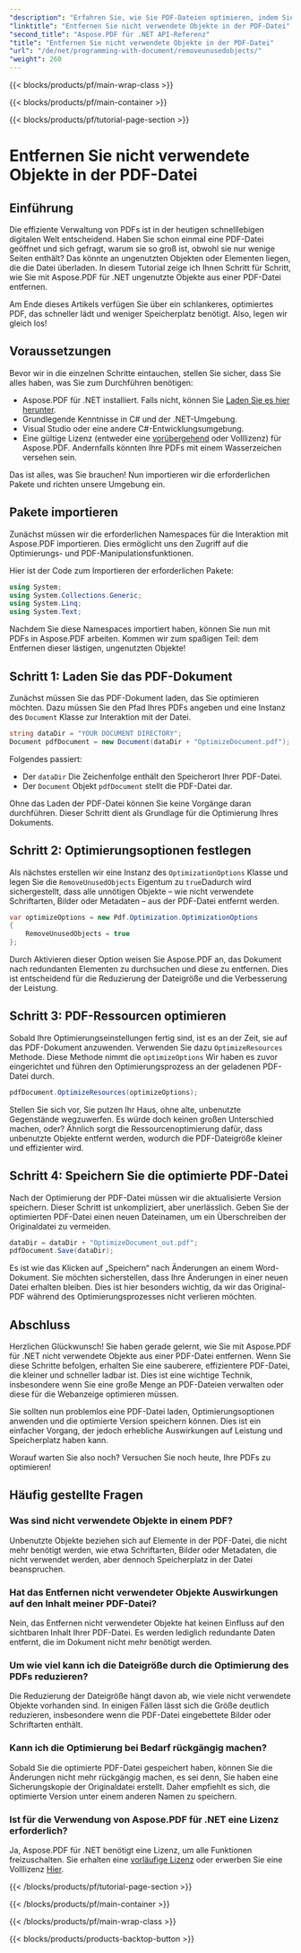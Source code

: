 ```yaml
---
"description": "Erfahren Sie, wie Sie PDF-Dateien optimieren, indem Sie nicht verwendete Objekte mit Aspose.PDF für .NET entfernen. Schritt-für-Schritt-Anleitung zur Reduzierung der Dateigröße und Verbesserung der Leistung."
"linktitle": "Entfernen Sie nicht verwendete Objekte in der PDF-Datei"
"second_title": "Aspose.PDF für .NET API-Referenz"
"title": "Entfernen Sie nicht verwendete Objekte in der PDF-Datei"
"url": "/de/net/programming-with-document/removeunusedobjects/"
"weight": 260
---
```


{{< blocks/products/pf/main-wrap-class >}}

{{< blocks/products/pf/main-container >}}

{{< blocks/products/pf/tutorial-page-section >}}

# Entfernen Sie nicht verwendete Objekte in der PDF-Datei

## Einführung

Die effiziente Verwaltung von PDFs ist in der heutigen schnelllebigen digitalen Welt entscheidend. Haben Sie schon einmal eine PDF-Datei geöffnet und sich gefragt, warum sie so groß ist, obwohl sie nur wenige Seiten enthält? Das könnte an ungenutzten Objekten oder Elementen liegen, die die Datei überladen. In diesem Tutorial zeige ich Ihnen Schritt für Schritt, wie Sie mit Aspose.PDF für .NET ungenutzte Objekte aus einer PDF-Datei entfernen. 

Am Ende dieses Artikels verfügen Sie über ein schlankeres, optimiertes PDF, das schneller lädt und weniger Speicherplatz benötigt. Also, legen wir gleich los!

## Voraussetzungen

Bevor wir in die einzelnen Schritte eintauchen, stellen Sie sicher, dass Sie alles haben, was Sie zum Durchführen benötigen:

- Aspose.PDF für .NET installiert. Falls nicht, können Sie [Laden Sie es hier herunter](https://releases.aspose.com/pdf/net/).
- Grundlegende Kenntnisse in C# und der .NET-Umgebung.
- Visual Studio oder eine andere C#-Entwicklungsumgebung.
- Eine gültige Lizenz (entweder eine [vorübergehend](https://purchase.aspose.com/temporary-license/) oder Volllizenz) für Aspose.PDF. Andernfalls könnten Ihre PDFs mit einem Wasserzeichen versehen sein.
  
Das ist alles, was Sie brauchen! Nun importieren wir die erforderlichen Pakete und richten unsere Umgebung ein.

## Pakete importieren

Zunächst müssen wir die erforderlichen Namespaces für die Interaktion mit Aspose.PDF importieren. Dies ermöglicht uns den Zugriff auf die Optimierungs- und PDF-Manipulationsfunktionen.

Hier ist der Code zum Importieren der erforderlichen Pakete:

```csharp
using System;
using System.Collections.Generic;
using System.Linq;
using System.Text;
```

Nachdem Sie diese Namespaces importiert haben, können Sie nun mit PDFs in Aspose.PDF arbeiten. Kommen wir zum spaßigen Teil: dem Entfernen dieser lästigen, ungenutzten Objekte!

## Schritt 1: Laden Sie das PDF-Dokument

Zunächst müssen Sie das PDF-Dokument laden, das Sie optimieren möchten. Dazu müssen Sie den Pfad Ihres PDFs angeben und eine Instanz des `Document` Klasse zur Interaktion mit der Datei.

```csharp
string dataDir = "YOUR DOCUMENT DIRECTORY";
Document pdfDocument = new Document(dataDir + "OptimizeDocument.pdf");
```

Folgendes passiert:
- Der `dataDir` Die Zeichenfolge enthält den Speicherort Ihrer PDF-Datei.
- Der `Document` Objekt `pdfDocument` stellt die PDF-Datei dar.

Ohne das Laden der PDF-Datei können Sie keine Vorgänge daran durchführen. Dieser Schritt dient als Grundlage für die Optimierung Ihres Dokuments.

## Schritt 2: Optimierungsoptionen festlegen

Als nächstes erstellen wir eine Instanz des `OptimizationOptions` Klasse und legen Sie die `RemoveUnusedObjects` Eigentum zu `true`Dadurch wird sichergestellt, dass alle unnötigen Objekte – wie nicht verwendete Schriftarten, Bilder oder Metadaten – aus der PDF-Datei entfernt werden.

```csharp
var optimizeOptions = new Pdf.Optimization.OptimizationOptions
{
    RemoveUnusedObjects = true
};
```

Durch Aktivieren dieser Option weisen Sie Aspose.PDF an, das Dokument nach redundanten Elementen zu durchsuchen und diese zu entfernen. Dies ist entscheidend für die Reduzierung der Dateigröße und die Verbesserung der Leistung.

## Schritt 3: PDF-Ressourcen optimieren

Sobald Ihre Optimierungseinstellungen fertig sind, ist es an der Zeit, sie auf das PDF-Dokument anzuwenden. Verwenden Sie dazu `OptimizeResources` Methode. Diese Methode nimmt die `optimizeOptions` Wir haben es zuvor eingerichtet und führen den Optimierungsprozess an der geladenen PDF-Datei durch.

```csharp
pdfDocument.OptimizeResources(optimizeOptions);
```

Stellen Sie sich vor, Sie putzen Ihr Haus, ohne alte, unbenutzte Gegenstände wegzuwerfen. Es würde doch keinen großen Unterschied machen, oder? Ähnlich sorgt die Ressourcenoptimierung dafür, dass unbenutzte Objekte entfernt werden, wodurch die PDF-Dateigröße kleiner und effizienter wird.

## Schritt 4: Speichern Sie die optimierte PDF-Datei

Nach der Optimierung der PDF-Datei müssen wir die aktualisierte Version speichern. Dieser Schritt ist unkompliziert, aber unerlässlich. Geben Sie der optimierten PDF-Datei einen neuen Dateinamen, um ein Überschreiben der Originaldatei zu vermeiden.

```csharp
dataDir = dataDir + "OptimizeDocument_out.pdf";
pdfDocument.Save(dataDir);
```

Es ist wie das Klicken auf „Speichern“ nach Änderungen an einem Word-Dokument. Sie möchten sicherstellen, dass Ihre Änderungen in einer neuen Datei erhalten bleiben. Dies ist hier besonders wichtig, da wir das Original-PDF während des Optimierungsprozesses nicht verlieren möchten.

## Abschluss

Herzlichen Glückwunsch! Sie haben gerade gelernt, wie Sie mit Aspose.PDF für .NET nicht verwendete Objekte aus einer PDF-Datei entfernen. Wenn Sie diese Schritte befolgen, erhalten Sie eine sauberere, effizientere PDF-Datei, die kleiner und schneller ladbar ist. Dies ist eine wichtige Technik, insbesondere wenn Sie eine große Menge an PDF-Dateien verwalten oder diese für die Webanzeige optimieren müssen.

Sie sollten nun problemlos eine PDF-Datei laden, Optimierungsoptionen anwenden und die optimierte Version speichern können. Dies ist ein einfacher Vorgang, der jedoch erhebliche Auswirkungen auf Leistung und Speicherplatz haben kann.

Worauf warten Sie also noch? Versuchen Sie noch heute, Ihre PDFs zu optimieren!

## Häufig gestellte Fragen

### Was sind nicht verwendete Objekte in einem PDF?
Unbenutzte Objekte beziehen sich auf Elemente in der PDF-Datei, die nicht mehr benötigt werden, wie etwa Schriftarten, Bilder oder Metadaten, die nicht verwendet werden, aber dennoch Speicherplatz in der Datei beanspruchen.

### Hat das Entfernen nicht verwendeter Objekte Auswirkungen auf den Inhalt meiner PDF-Datei?
Nein, das Entfernen nicht verwendeter Objekte hat keinen Einfluss auf den sichtbaren Inhalt Ihrer PDF-Datei. Es werden lediglich redundante Daten entfernt, die im Dokument nicht mehr benötigt werden.

### Um wie viel kann ich die Dateigröße durch die Optimierung des PDFs reduzieren?
Die Reduzierung der Dateigröße hängt davon ab, wie viele nicht verwendete Objekte vorhanden sind. In einigen Fällen lässt sich die Größe deutlich reduzieren, insbesondere wenn die PDF-Datei eingebettete Bilder oder Schriftarten enthält.

### Kann ich die Optimierung bei Bedarf rückgängig machen?
Sobald Sie die optimierte PDF-Datei gespeichert haben, können Sie die Änderungen nicht mehr rückgängig machen, es sei denn, Sie haben eine Sicherungskopie der Originaldatei erstellt. Daher empfiehlt es sich, die optimierte Version unter einem anderen Namen zu speichern.

### Ist für die Verwendung von Aspose.PDF für .NET eine Lizenz erforderlich?
Ja, Aspose.PDF für .NET benötigt eine Lizenz, um alle Funktionen freizuschalten. Sie erhalten eine [vorläufige Lizenz](https://purchase.aspose.com/temporary-license/) oder erwerben Sie eine Volllizenz [Hier](https://purchase.aspose.com/buy).

{{< /blocks/products/pf/tutorial-page-section >}}

{{< /blocks/products/pf/main-container >}}

{{< /blocks/products/pf/main-wrap-class >}}

{{< blocks/products/products-backtop-button >}}